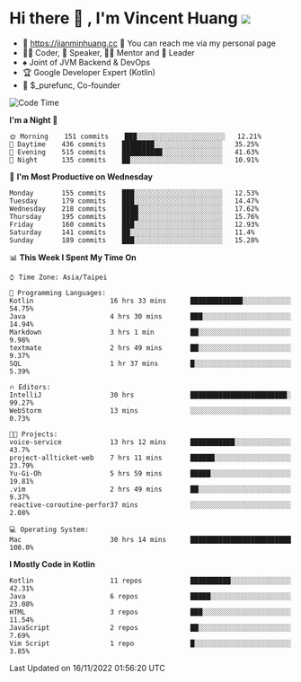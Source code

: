 # Hi there 👋 , I'm Vincent Huang ![](https://komarev.com/ghpvc/?username=Jian-Min-Huang)
- 💎 https://jianminhuang.cc 🙋 You can reach me via my personal page
- 👨‍💻 Coder, 🎤 Speaker, 👨‍🏫 Mentor and 🚀 Leader
- ♠️ Joint of JVM Backend & DevOps
- 🏆 Google Developer Expert (Kotlin)
- 💼 $_purefunc, Co-founder

<!--START_SECTION:waka-->
![Code Time](http://img.shields.io/badge/Code%20Time-1%2C212%20hrs%2050%20mins-blue)

**I'm a Night 🦉** 

```text
🌞 Morning    151 commits    ███░░░░░░░░░░░░░░░░░░░░░░   12.21% 
🌆 Daytime    436 commits    ████████░░░░░░░░░░░░░░░░░   35.25% 
🌃 Evening    515 commits    ██████████░░░░░░░░░░░░░░░   41.63% 
🌙 Night      135 commits    ██░░░░░░░░░░░░░░░░░░░░░░░   10.91%

```
📅 **I'm Most Productive on Wednesday** 

```text
Monday       155 commits    ███░░░░░░░░░░░░░░░░░░░░░░   12.53% 
Tuesday      179 commits    ███░░░░░░░░░░░░░░░░░░░░░░   14.47% 
Wednesday    218 commits    ████░░░░░░░░░░░░░░░░░░░░░   17.62% 
Thursday     195 commits    ████░░░░░░░░░░░░░░░░░░░░░   15.76% 
Friday       160 commits    ███░░░░░░░░░░░░░░░░░░░░░░   12.93% 
Saturday     141 commits    ██░░░░░░░░░░░░░░░░░░░░░░░   11.4% 
Sunday       189 commits    ███░░░░░░░░░░░░░░░░░░░░░░   15.28%

```


📊 **This Week I Spent My Time On** 

```text
⌚︎ Time Zone: Asia/Taipei

💬 Programming Languages: 
Kotlin                   16 hrs 33 mins      █████████████░░░░░░░░░░░░   54.75% 
Java                     4 hrs 30 mins       ███░░░░░░░░░░░░░░░░░░░░░░   14.94% 
Markdown                 3 hrs 1 min         ██░░░░░░░░░░░░░░░░░░░░░░░   9.98% 
textmate                 2 hrs 49 mins       ██░░░░░░░░░░░░░░░░░░░░░░░   9.37% 
SQL                      1 hr 37 mins        █░░░░░░░░░░░░░░░░░░░░░░░░   5.39%

🔥 Editors: 
IntelliJ                 30 hrs              ████████████████████████░   99.27% 
WebStorm                 13 mins             ░░░░░░░░░░░░░░░░░░░░░░░░░   0.73%

🐱‍💻 Projects: 
voice-service            13 hrs 12 mins      ███████████░░░░░░░░░░░░░░   43.7% 
project-allticket-web    7 hrs 11 mins       ██████░░░░░░░░░░░░░░░░░░░   23.79% 
Yu-Gi-Oh                 5 hrs 59 mins       █████░░░░░░░░░░░░░░░░░░░░   19.81% 
.vim                     2 hrs 49 mins       ██░░░░░░░░░░░░░░░░░░░░░░░   9.37% 
reactive-coroutine-perfor37 mins             ░░░░░░░░░░░░░░░░░░░░░░░░░   2.08%

💻 Operating System: 
Mac                      30 hrs 14 mins      █████████████████████████   100.0%

```

**I Mostly Code in Kotlin** 

```text
Kotlin                   11 repos            ██████████░░░░░░░░░░░░░░░   42.31% 
Java                     6 repos             █████░░░░░░░░░░░░░░░░░░░░   23.08% 
HTML                     3 repos             ███░░░░░░░░░░░░░░░░░░░░░░   11.54% 
JavaScript               2 repos             ██░░░░░░░░░░░░░░░░░░░░░░░   7.69% 
Vim Script               1 repo              █░░░░░░░░░░░░░░░░░░░░░░░░   3.85%

```



 Last Updated on 16/11/2022 01:56:20 UTC
<!--END_SECTION:waka-->
